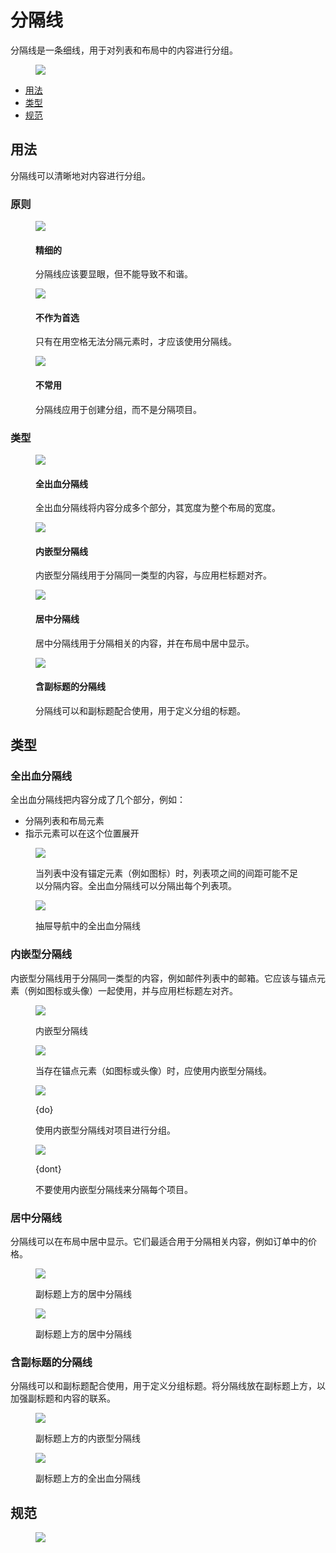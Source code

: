 <div class="article__intro">

[en]: <> (Dividers)
# 分隔线

[en]: <> (A divider is a thin line that groups content in lists and layouts.)
分隔线是一条细线，用于对列表和布局中的内容进行分组。

<figure>

![]({assets_path}/components/dividers/divider-intro.png)

</figure><nav>

[en]: <> (Usage)
[en]: <> (Types)
[en]: <> (Specs)
* [用法](#usage)
* [类型](#types)
* [规范](#specs)

</nav></div><div class="article__body">

[en]: <> (Usage)
<h2 id="usage">用法</h2>

[en]: <> (Dividers separate content into clear groups.)
分隔线可以清晰地对内容进行分组。

[en]: <> (Principles)
### 原则

<div class="mdui-row-sm-3"><div class="mdui-col"><figure>

![]({assets_path}/components/dividers/divider-illos-03.png)

<figcaption>

[en]: <> (Subtle)
#### 精细的

[en]: <> (Dividers should be noticeable in a layout, but not jarring.)
分隔线应该要显眼，但不能导致不和谐。

</figcaption></figure></div><div class="mdui-col"><figure>

![]({assets_path}/components/dividers/divider-illos-04.png)

<figcaption>

[en]: <> (Secondary)
#### 不作为首选

[en]: <> (Dividers should only be used if elements cannot be separated using white space.)
只有在用空格无法分隔元素时，才应该使用分隔线。

</figcaption></figure></div><div class="mdui-col"><figure>

![]({assets_path}/components/dividers/divider-illos-05.png)

<figcaption>

[en]: <> (Infrequent)
#### 不常用

[en]: <> (Use dividers sparingly, to create groupings rather than separate items.)
分隔线应用于创建分组，而不是分隔项目。

</figcaption></figure></div></div>

[en]: <> (Types)
### 类型

<div class="mdui-row-sm-2"><div class="mdui-col"><figure>

![]({assets_path}/components/dividers/dividers-full.png)

<figcaption>

[en]: <> (Full-bleed dividers)
#### 全出血分隔线

[en]: <> (Full-bleed dividers separate content into sections and span the entire length of a layout.)
全出血分隔线将内容分成多个部分，其宽度为整个布局的宽度。

</figcaption></figure></div><div class="mdui-col"><figure>

![]({assets_path}/components/dividers/dividers.png)

<figcaption>

[en]: <> (Inset dividers)
#### 内嵌型分隔线

[en]: <> (Inset dividers separate related content, anchored by elements that align with the app bar title.)
内嵌型分隔线用于分隔同一类型的内容，与应用栏标题对齐。

</figcaption></figure></div></div><div class="mdui-row-sm-2"><div class="mdui-col"><figure>

![]({assets_path}/components/dividers/divider-middle.png)

<figcaption>

[en]: <> (Middle dividers)
#### 居中分隔线

[en]: <> (Middle dividers space related content and are centered in a layout or list.)
居中分隔线用于分隔相关的内容，并在布局中居中显示。

</figcaption></figure></div><div class="mdui-col"><figure>

![]({assets_path}/components/dividers/dividers-subhead.png)

<figcaption>

[en]: <> (Dividers with subheaders)
#### 含副标题的分隔线

[en]: <> (Dividers can be paired with subheaders to help define content groupings.)
分隔线可以和副标题配合使用，用于定义分组的标题。

</figcaption></figure></div></div>

[en]: <> (Types)
<h2 id="types">类型</h2>

[en]: <> (Full-bleed dividers)
### 全出血分隔线

[en]: <> (Full-bleed dividers separate content into sections, such as:)
全出血分隔线把内容分成了几个部分，例如：

[en]: <> (Separating list and layout elements)
[en]: <> (Indicating where an element may expand)
* 分隔列表和布局元素
* 指示元素可以在这个位置展开

<div class="mdui-row-sm-2"><div class="mdui-col"><figure>

![]({assets_path}/components/dividers/dividers-full-bleed.png)

<figcaption>

[en]: <> (When lists don’t have an anchoring element \(such as an icon\), spacing may not be enough to separate content. Full-bleed dividers can help separate individual tiles.)
当列表中没有锚定元素（例如图标）时，列表项之间的间距可能不足以分隔内容。全出血分隔线可以分隔出每个列表项。

</figcaption></figure></div><div class="mdui-col"><figure>

![]({assets_path}/components/dividers/baseline-drawer.png)

<figcaption>

[en]: <> (A full-bleed divider in a navigation drawer)
抽屉导航中的全出血分隔线

</figcaption></figure></div></div>

[en]: <> (Inset dividers)
### 内嵌型分隔线

[en]: <> (Inset dividers separate related content, such as emails in an email thread. They should be used with anchoring elements such as icons or avatars, and left-aligned with the app bar title.)
内嵌型分隔线用于分隔同一类型的内容，例如邮件列表中的邮箱。它应该与锚点元素（例如图标或头像）一起使用，并与应用栏标题左对齐。

<div class="mdui-row-sm-2"><div class="mdui-col"><figure>

![]({assets_path}/components/dividers/dividers-with-dividers.png)

<figcaption>

[en]: <> (Inset dividers)
内嵌型分隔线

</figcaption></figure></div><div class="mdui-col"><figure>

![]({assets_path}/components/dividers/dividers-inset-2.png)

<figcaption>

[en]: <> (Use inset dividers when there are anchoring elements such as an icon or avatar.)
当存在锚点元素（如图标或头像）时，应使用内嵌型分隔线。

</figcaption></figure></div></div><div class="mdui-row-sm-2"><div class="mdui-col"><figure>

![]({assets_path}/components/dividers/dividers-do.png)

<figcaption>

{do}

[en]: <> (Use inset dividers to group items.)
使用内嵌型分隔线对项目进行分组。

</figcaption></figure></div><div class="mdui-col"><figure>

![]({assets_path}/components/dividers/dividers-dont.png)

<figcaption>

{dont}

[en]: <> (Don’t use dividers to separate individual items.)
不要使用内嵌型分隔线来分隔每个项目。

</figcaption></figure></div></div>

[en]: <> (Middle dividers)
### 居中分隔线

[en]: <> (Dividers can also be placed in the middle of a layout. They are best for separating related content, such prices on a receipt.)
分隔线可以在布局中居中显示。它们最适合用于分隔相关内容，例如订单中的价格。

<div class="mdui-row-sm-2"><div class="mdui-col"><figure>

![]({assets_path}/components/dividers/divider-middle-2.png)

<figcaption>

[en]: <> (An inset divider above a subheader)
副标题上方的居中分隔线

</figcaption></figure></div><div class="mdui-col"><figure>

![]({assets_path}/components/dividers/divider-middle.png)

<figcaption>

[en]: <> (A full divider above a subheader)
副标题上方的居中分隔线

</figcaption></figure></div></div>

[en]: <> (Dividers with subheaders)
### 含副标题的分隔线

[en]: <> (Dividers can be paired with subheaders to identify grouped content. Place dividers above subheaders to reinforce the subheader’s connection to content.)
分隔线可以和副标题配合使用，用于定义分组标题。将分隔线放在副标题上方，以加强副标题和内容的联系。

<div class="mdui-row-sm-2"><div class="mdui-col"><figure>

![]({assets_path}/components/dividers/dividers-subhead.png)

<figcaption>

[en]: <> (An inset divider above a subheader)
副标题上方的内嵌型分隔线

</figcaption></figure></div><div class="mdui-col"><figure>

![]({assets_path}/components/dividers/dividers-subhead-2.png)

<figcaption>

[en]: <> (A full-bleed divider above a subheader)
副标题上方的全出血分隔线

</figcaption></figure></div></div>

[en]: <> (Specs)
<h2 id="specs">规范</h2>

<figure>

![]({assets_path}/components/dividers/divider-spec.png)

</figure></div>
